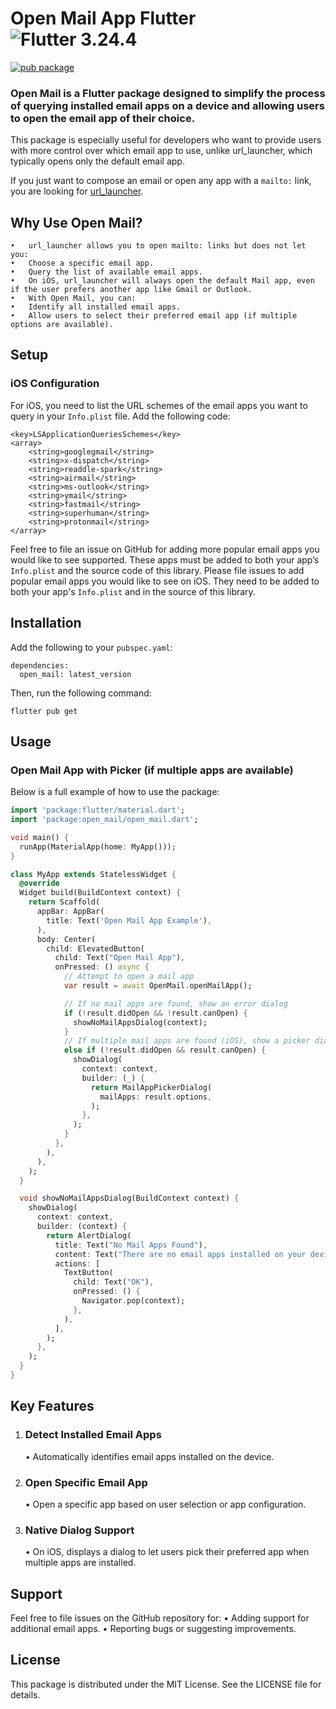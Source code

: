 # Open Mail App Flutter ![Flutter 3.24.4](https://img.shields.io/badge/Flutter-3.24.4-blue)
[![pub package](https://img.shields.io/pub/v/open_mail.svg?label=open_mail&color=blue)](https://pub.dev/packages/open_mail)

### Open Mail is a Flutter package designed to simplify the process of querying installed email apps on a device and allowing users to open the email app of their choice.

This package is especially useful for developers who want to provide users with more control over which email app to use, unlike url_launcher, which typically opens only the default email app.

If you just want to compose an email or open any app with a `mailto:` link, you are looking for [url_launcher](https://pub.dev/packages/url_launcher).

## Why Use Open Mail?

	•	url_launcher allows you to open mailto: links but does not let you:
	•	Choose a specific email app.
	•	Query the list of available email apps.
	•	On iOS, url_launcher will always open the default Mail app, even if the user prefers another app like Gmail or Outlook.
	•	With Open Mail, you can:
	•	Identify all installed email apps.
	•	Allow users to select their preferred email app (if multiple options are available).


## Setup
### iOS Configuration
For iOS, you need to list the URL schemes of the email apps you want to query in your `Info.plist` file. Add the following code:
```
<key>LSApplicationQueriesSchemes</key>
<array>
    <string>googlegmail</string>
    <string>x-dispatch</string>
    <string>readdle-spark</string>
    <string>airmail</string>
    <string>ms-outlook</string>
    <string>ymail</string>
    <string>fastmail</string>
    <string>superhuman</string>
    <string>protonmail</string>
</array>
```

Feel free to file an issue on GitHub for adding more popular email apps you would like to see supported. These apps must be added to both your app’s `Info.plist` and the source code of this library.
Please file issues to add popular email apps you would like to see on iOS. They need to be added to both your app's `Info.plist` and in the source of this library. 
## Installation
Add the following to your `pubspec.yaml`:
```
dependencies:
  open_mail: latest_version
```

Then, run the following command:
```
flutter pub get
```

## Usage

### Open Mail App with Picker (if multiple apps are available)

Below is a full example of how to use the package:

```dart
import 'package:flutter/material.dart';
import 'package:open_mail/open_mail.dart';

void main() {
  runApp(MaterialApp(home: MyApp()));
}

class MyApp extends StatelessWidget {
  @override
  Widget build(BuildContext context) {
    return Scaffold(
      appBar: AppBar(
        title: Text('Open Mail App Example'),
      ),
      body: Center(
        child: ElevatedButton(
          child: Text("Open Mail App"),
          onPressed: () async {
            // Attempt to open a mail app
            var result = await OpenMail.openMailApp();

            // If no mail apps are found, show an error dialog
            if (!result.didOpen && !result.canOpen) {
              showNoMailAppsDialog(context);
            }
            // If multiple mail apps are found (iOS), show a picker dialog
            else if (!result.didOpen && result.canOpen) {
              showDialog(
                context: context,
                builder: (_) {
                  return MailAppPickerDialog(
                    mailApps: result.options,
                  );
                },
              );
            }
          },
        ),
      ),
    );
  }

  void showNoMailAppsDialog(BuildContext context) {
    showDialog(
      context: context,
      builder: (context) {
        return AlertDialog(
          title: Text("No Mail Apps Found"),
          content: Text("There are no email apps installed on your device."),
          actions: [
            TextButton(
              child: Text("OK"),
              onPressed: () {
                Navigator.pop(context);
              },
            ),
          ],
        );
      },
    );
  }
}
```

## Key Features
1.	### Detect Installed Email Apps
	•	Automatically identifies email apps installed on the device.
2.	### Open Specific Email App
	•	Open a specific app based on user selection or app configuration.
3.	### Native Dialog Support
	•	On iOS, displays a dialog to let users pick their preferred app when multiple apps are installed.

## Support
Feel free to file issues on the GitHub repository for:
	•	Adding support for additional email apps.
	•	Reporting bugs or suggesting improvements.

## License
This package is distributed under the MIT License. See the LICENSE file for details.